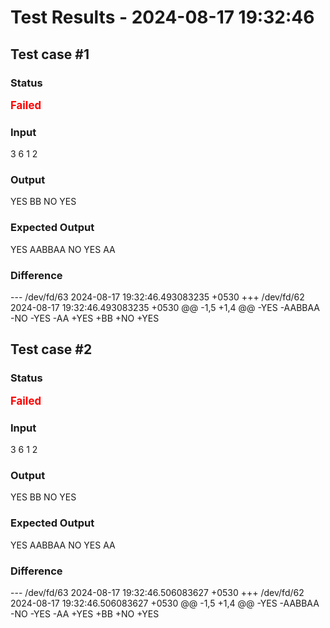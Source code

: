 # Test Results - 2024-08-17 19:32:46
## Test case #1

### Status
<span style="color:red; font-weight:bold; font-size:larger;">Failed</span>

### Input
3
6
1
2


### Output
YES
BB
NO
YES

### Expected Output
YES 
AABBAA 
NO 
YES 
AA

### Difference
--- /dev/fd/63	2024-08-17 19:32:46.493083235 +0530
+++ /dev/fd/62	2024-08-17 19:32:46.493083235 +0530
@@ -1,5 +1,4 @@
-YES 
-AABBAA 
-NO 
-YES 
-AA
+YES
+BB
+NO
+YES

## Test case #2

### Status
<span style="color:red; font-weight:bold; font-size:larger;">Failed</span>

### Input
3
6
1
2


### Output
YES
BB
NO
YES

### Expected Output
YES 
AABBAA 
NO 
YES 
AA

### Difference
--- /dev/fd/63	2024-08-17 19:32:46.506083627 +0530
+++ /dev/fd/62	2024-08-17 19:32:46.506083627 +0530
@@ -1,5 +1,4 @@
-YES 
-AABBAA 
-NO 
-YES 
-AA
+YES
+BB
+NO
+YES

